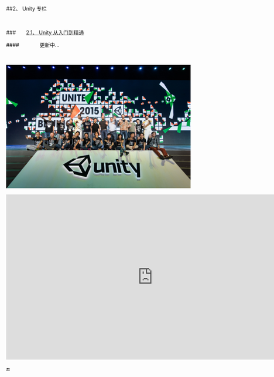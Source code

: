 ##2、 Unity 专栏

&emsp;

###&emsp;&emsp;[2.1、  Unity 从入门到精通](https://shenjun4unity.github.io/unityhtml/.)

####&emsp;&emsp;&emsp;&emsp;更新中...

&emsp;



![](/assets/20150419_Unity_015.jpg)

<iframe height=450 width=800 src='http://player.youku.com/embed/XMzkwNTMyODc2OA==' frameborder=0 'allowfullscreen'></iframe>






🔚